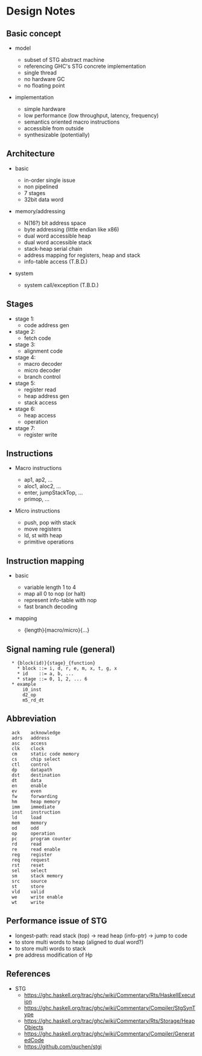 
Design Notes
============

Basic concept
-------------
  * model
    * subset of STG abstract machine
    * referencing GHC's STG concrete implementation
    * single thread
    * no hardware GC
    * no floating point

  * implementation
    * simple hardware
    * low performance (low throughput, latency, frequency)
    * semantics oriented macro instructions
    * accessible from outside
    * synthesizable (potentially)


Architecture
------------
  * basic
    * in-order single issue
    * non pipelined
    * 7 stages
    * 32bit data word

  * memory/addressing
    * N(16?) bit address space
    * byte addressing (little endian like x86)
    * dual word accessible heap
    * dual word accessible stack
    * stack-heap serial chain
    * address mapping for registers, heap and stack
    * info-table access (T.B.D.)

  * system
    * system call/exception (T.B.D.)


Stages
------
  * stage 1:
    * code address gen
  * stage 2: 
    * fetch code
  * stage 3: 
    * alignment code
  * stage 4: 
    * macro decoder
    * micro decoder
    * branch control
  * stage 5: 
    * register read
    * heap address gen
    * stack access
  * stage 6: 
    * heap access
    * operation
  * stage 7: 
    * register write


Instructions
------------
  * Macro instructions
    * ap1, ap2, ...
    * aloc1, aloc2, ...
    * enter, jumpStackTop, ...
    * primop, ...

  * Micro instructions
    * push, pop with stack
    * move registers
    * ld, st with heap
    * primitive operations


Instruction mapping
-------------------
  * basic
    * variable length 1 to 4
    * map all 0 to nop (or halt)
    * represent info-table with nop
    * fast branch decoding

  * mapping
    * {length}{macro/micro}{...}


Signal naming rule (general)
----------------------------
```
  * {block(id)}{stage}_{function}
    * block ::= i, d, r, e, m, x, t, g, x
    * id    ::= a, b, ...
    * stage ::= 0, 1, 2, ... 6
  * example
      i0_inst
      d2_op
      m5_rd_dt
```


Abbreviation
------------
```
  ack    acknowledge
  adrs   address
  asc    access
  clk    clock
  cm     static code memory
  cs     chip select
  ctl    control
  dp     datapath
  dst    destination
  dt     data
  en     enable
  ev     even
  fw     forwarding
  hm     heap memory
  imm    immediate
  inst   instruction
  ld     load
  mem    memory
  od     odd
  op     operation
  pc     program counter
  rd     read
  re     read enable
  reg    register
  req    request
  rst    reset
  sel    select
  sm     stack memory
  src    source
  st     store
  vld    valid
  we     write enable
  wt     write
```


Performance issue of STG
------------------------
  * longest-path: read stack (top) -> read heap (info-ptr) -> jump to code
  * to store multi words to heap (aligned to dual word?)
  * to store multi words to stack
  * pre address modification of Hp


References
----------
  * STG
    * https://ghc.haskell.org/trac/ghc/wiki/Commentary/Rts/HaskellExecution
    * https://ghc.haskell.org/trac/ghc/wiki/Commentary/Compiler/StgSynType
    * https://ghc.haskell.org/trac/ghc/wiki/Commentary/Rts/Storage/HeapObjects
    * https://ghc.haskell.org/trac/ghc/wiki/Commentary/Compiler/GeneratedCode
    * https://github.com/quchen/stgi
